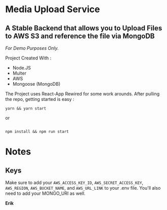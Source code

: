 # Media Upload Service

## A Stable Backend that allows you to Upload Files to AWS S3 and reference the file via MongoDB

_For Demo Purposes Only._

Project Created With :

- Node.JS
- Multer
- AWS
- Mongoose (MongoDB)

The Project uses React-App Rewired for some work arounds. After pulling the
repo, getting started is easy :

```
yarn && yarn start

```

or

```

npm install && npm run start

```

# Notes

## Keys

Make sure to add your `AWS_ACCESS_KEY_ID`, `AWS_SECRET_ACCESS_KEY`,
`AWS_REGION`, `AWS_BUCKET_NAME`, and `AWS_URL_LINK` to your .env file. You'll
also need to add your MONGO_URI as well.

**Erik**
